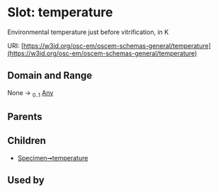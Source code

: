 
# Slot: temperature

Environmental temperature just before vitrification, in K

URI: [https://w3id.org/osc-em/oscem-schemas-general/temperature](https://w3id.org/osc-em/oscem-schemas-general/temperature)


## Domain and Range

None &#8594;  <sub>0..1</sub> [Any](Any.md)

## Parents


## Children

 *  [Specimen➞temperature](Specimen_temperature.md)

## Used by

